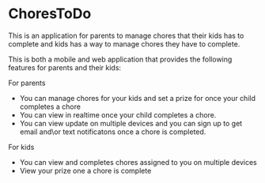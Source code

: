 # ChoresToDo
This is an application for parents to manage chores that their kids has to complete and kids has a way to manage chores they have to complete.

This is both a mobile and web application that provides the following features for parents and their kids:

For parents
- You can manage chores for your kids and set a prize for once your child completes a chore
- You can view in realtime once your child completes a chore. 
- You can view update on multiple devices and you can sign up to get email and\or text notificatons once a chore is completed.

For kids
- You can view and completes chores assigned to you on multiple devices
- View your prize one a chore is complete
